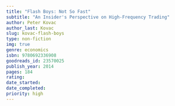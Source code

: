 ```yaml
---
title: "Flash Boys: Not So Fast"
subtitle: "An Insider's Perspective on High-Frequency Trading"
author: Peter Kovac
author_last: Kovac
slug: kovac-flash-boys
type: non-fiction
img: true
genre: economics
isbn: 9780692336908
goodreads_id: 23570025 
publish_year: 2014
pages: 184
rating: 
date_started:
date_completed:
priority: high
---
```

